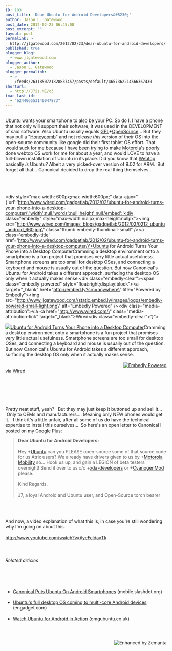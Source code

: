 ```yaml
---
ID: 103
post_title: 'Dear Ubuntu for Android Developers&#8230;'
author: Jason L. Gatewood
post_date: 2012-02-23 06:45:00
post_excerpt: ""
layout: post
permalink: >
  http://jlgatewood.com/2012/02/23/dear-ubuntu-for-android-developers/
published: true
blogger_blog:
  - www.jlgatewood.com
blogger_author:
  - Jason L. Gatewood
blogger_permalink:
  - >
    /feeds/2631850721828837457/posts/default/4657362214566367430
shorturl:
  - http://J7is.ME/c3
tmac_last_id:
  - "624406553140047873"
---
```

<img class="alignleft" src="http://images0-focus-opensocial.googleusercontent.com/gadgets/proxy?container=focus&gadget=a&resize_h=100&url=http%3A%2F%2Fwww.coolsmartphone.com%2Fwp-content%2Fuploads%2F2012%2F02%2Fandroid-contacts.png" alt="" /><br /><br /><a title="Ubuntu (operating system)" href="http://www.ubuntu.com" rel="homepage" target="_blank">Ubuntu</a> wants your smartphone to also be your PC. So do I. I have a phone that not only will support their software, it was used in the DEVELOPMENT of said software. Also Ubuntu usually equals <a title="GNU General Public License" href="http://en.wikipedia.org/wiki/GNU_General_Public_License" rel="wikipedia" target="_blank">GPL</a>+<a title="Open source" href="http://en.wikipedia.org/wiki/Open_source" rel="wikipedia" target="_blank">OpenSource</a>... But they may pull a "<a title="Androidology - Part 1 of 3 - Architecture Overview" href="http://www.youtube.com/watch?v=QBGfUs9mQYY" rel="youtube" target="_blank">Honeycomb</a>" and not release *this* version of their OS into the open-source community like google did their first tablet OS effort. That would suck for me because I have been trying to make <a title="Motorola" href="http://www.motorola.com/" rel="homepage" target="_blank">Motorola</a>'s poorly done webtop OS work for me for about a year, and would LOVE to have a full-blown installation of Ubuntu in its place. Did you know that <a title="Web desktop" href="http://en.wikipedia.org/wiki/Web_desktop" rel="wikipedia" target="_blank">Webtop</a> basically *is* Ubuntu? Albeit a very picked-over version of 9.02 for ARM.  But forget all that... Canonical decided to drop the real thing themselves...<br /><br /> <br /><br /> <br /><div style="max-width: 600px;max-width:600px;" data-ajax="{'url':'http://www.wired.com/gadgetlab/2012/02/ubuntu-for-android-turns-your-phone-into-a-desktop-computer/','width':null,'words':null,'height':null,'embed':'<div class=\"embedly\" style=\"max-width:nullpx;max-height:nullpx\"><img src=\"http://www.wired.com/images_blogs/gadgetlab/2012/02/0212_ubuntu_android_660.jpg\" class=\"thumb embedly-thumbnail-small\" /><a class=\'embedly-title\' href=\'http://www.wired.com/gadgetlab/2012/02/ubuntu-for-android-turns-your-phone-into-a-desktop-computer/\'>Ubuntu for Android Turns Your Phone into a Desktop Computer</a>Cramming a desktop environment onto a smartphone is a fun project that promises very little actual usefulness. Smartphone screens are too small for desktop OSes, and connecting a keyboard and mouse is usually out of the question. But now Canonical\'s Ubuntu for Android takes a different approach, surfacing the desktop OS only when it actually makes sense.<div class=\"embedly-clear\"></div><span class=\"embedly-powered\" style=\"float:right;display:block\"><a target=\"_blank\" href=\"http://embed.ly?src=anywhere\" title=\"Powered by Embedly\"><img src=\"http://www.jlgatewood.com//static.embed.ly/images/logos/embedly-powered-small-light.png\" alt=\"Embedly Powered\" /></a></span><div class=\"media-attribution\"><span>via </span><a href=\"http://www.wired.com/\" class=\"media-attribution-link\" target=\"_blank\">Wired</a></div><div class=\"embedly-clear\"></div></div>'}"><br /><div style="max-width:nullpx;max-height:nullpx"><img src="http://www.wired.com/images_blogs/gadgetlab/2012/02/0212_ubuntu_android_660.jpg" class="thumb embedly-thumbnail-small" /><a href="http://www.wired.com/gadgetlab/2012/02/ubuntu-for-android-turns-your-phone-into-a-desktop-computer/">Ubuntu for Android Turns Your Phone into a Desktop Computer</a>Cramming a desktop environment onto a smartphone is a fun project that promises very little actual usefulness. Smartphone screens are too small for desktop OSes, and connecting a keyboard and mouse is usually out of the question. But now Canonical's Ubuntu for Android takes a different approach, surfacing the desktop OS only when it actually makes sense.<br /><div></div><br /><span style="float:right;display:block"><a target="_blank" href="http://embed.ly?src=anywhere" title="Powered by Embedly"><img src="http://www.jlgatewood.com//static.embed.ly/images/logos/embedly-powered-small-light.png" alt="Embedly Powered" /></a></span><br /><div><span>via </span><a href="http://www.wired.com/" target="_blank">Wired</a></div><br /><div></div><br /></div><br /><br /> <br /><br />Pretty neat stuff, yeah?   But they may just keep it buttoned up and sell it...  Only to OEMs and manufacturers.... Meaning only NEW phones would get it.   I think it's a little unfair, after all some of us do have the technical expertise to install this ourselves...  So here's an open letter to Canonical I posted on my Google Plus:<br /><blockquote><strong>Dear Ubuntu for Android Developers:</strong><br /><br />Hey <span><span>+</span><a href="https://plus.google.com/100887841569748798697">Ubuntu</a></span> can you PLEASE open-source some of that source code for us Atrix users? We already have drivers given to us by <span><span>+</span><a href="https://plus.google.com/113884566566424587799">Motorola Mobility</a></span> so... Hook us up, and gain a LEGION of beta testers overnight! Send it over to us c/o <span><span>+</span><a href="https://plus.google.com/117899181878309641668">xda-developers</a></span> or <span><span>+</span><a href="https://plus.google.com/117962666888533781522">CyanogenMod</a></span> please.<br /><br />Kind Regards,<br /><br />J7, a loyal Android and Ubuntu user, and Open-Source torch bearer</blockquote><br /> <br /><br />And now, a video explanation of what this is, in case you're still wondering why I'm going on about this.<br /><br />http://www.youtube.com/watch?v=AyeFcldavTk<br /><br /> <br /><h6 style="font-size: 1em;">Related articles</h6><br /><ul><br />	<li><a href="http://mobile.slashdot.org/story/12/02/21/1744201/canonical-puts-ubuntu-on-android-smartphones" target="_blank">Canonical Puts Ubuntu On Android Smartphones</a> (mobile.slashdot.org)</li><br />	<li><a href="http://www.engadget.com/2012/02/21/ubuntus-full-desktop-os-coming-to-multi-core-android-devices/" target="_blank">Ubuntu's full desktop OS coming to multi-core Android devices</a> (engadget.com)</li><br />	<li><a href="http://www.omgubuntu.co.uk/2012/02/watch-ubuntu-for-android-in-action/" target="_blank">Watch Ubuntu for Android in Action</a> (omgubuntu.co.uk)</li><br /></ul><br /><div style="margin-top: 10px; height: 15px;"><a title="Enhanced by Zemanta" href="http://www.zemanta.com/"><img class="zemanta-pixie-img" style="border: none; float: right;" src="http://img.zemanta.com/zemified_e.png?x-id=923c01e0-e65c-4666-954e-a88379329ece" alt="Enhanced by Zemanta" /></a></div>
